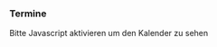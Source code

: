 ### Termine

<div id="drcal" class="table-responsive"></div>
<noscript>Bitte Javascript aktivieren um den Kalender zu sehen</noscript>

